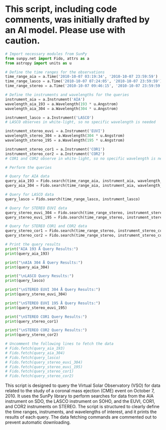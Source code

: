 # This script, including code comments, was initially drafted by an AI model. Please use with caution.

```python
# Import necessary modules from SunPy
from sunpy.net import Fido, attrs as a
from astropy import units as u

# Define the time ranges for the observations
time_range_aia = a.Time('2010-10-07 03:19:34', '2010-10-07 23:59:59')
time_range_lasco = a.Time('2010-10-07 07:24:05', '2010-10-07 23:59:59')
time_range_stereo = a.Time('2010-10-07 09:46:15', '2010-10-07 23:59:59')

# Define the instruments and wavelengths for the queries
instrument_aia = a.Instrument('AIA')
wavelength_aia_193 = a.Wavelength(193 * u.Angstrom)
wavelength_aia_304 = a.Wavelength(304 * u.Angstrom)

instrument_lasco = a.Instrument('LASCO')
# LASCO observes in white-light, so no specific wavelength is needed

instrument_stereo_euvi = a.Instrument('EUVI')
wavelength_stereo_304 = a.Wavelength(304 * u.Angstrom)
wavelength_stereo_195 = a.Wavelength(195 * u.Angstrom)

instrument_stereo_cor1 = a.Instrument('COR1')
instrument_stereo_cor2 = a.Instrument('COR2')
# COR1 and COR2 observe in white-light, so no specific wavelength is needed

# Perform the queries

# Query for AIA data
query_aia_193 = Fido.search(time_range_aia, instrument_aia, wavelength_aia_193)
query_aia_304 = Fido.search(time_range_aia, instrument_aia, wavelength_aia_304)

# Query for LASCO data
query_lasco = Fido.search(time_range_lasco, instrument_lasco)

# Query for STEREO EUVI data
query_stereo_euvi_304 = Fido.search(time_range_stereo, instrument_stereo_euvi, wavelength_stereo_304)
query_stereo_euvi_195 = Fido.search(time_range_stereo, instrument_stereo_euvi, wavelength_stereo_195)

# Query for STEREO COR1 and COR2 data
query_stereo_cor1 = Fido.search(time_range_stereo, instrument_stereo_cor1)
query_stereo_cor2 = Fido.search(time_range_stereo, instrument_stereo_cor2)

# Print the query results
print("AIA 193 Å Query Results:")
print(query_aia_193)

print("\nAIA 304 Å Query Results:")
print(query_aia_304)

print("\nLASCO Query Results:")
print(query_lasco)

print("\nSTEREO EUVI 304 Å Query Results:")
print(query_stereo_euvi_304)

print("\nSTEREO EUVI 195 Å Query Results:")
print(query_stereo_euvi_195)

print("\nSTEREO COR1 Query Results:")
print(query_stereo_cor1)

print("\nSTEREO COR2 Query Results:")
print(query_stereo_cor2)

# Uncomment the following lines to fetch the data
# Fido.fetch(query_aia_193)
# Fido.fetch(query_aia_304)
# Fido.fetch(query_lasco)
# Fido.fetch(query_stereo_euvi_304)
# Fido.fetch(query_stereo_euvi_195)
# Fido.fetch(query_stereo_cor1)
# Fido.fetch(query_stereo_cor2)
```
This script is designed to query the Virtual Solar Observatory (VSO) for data related to the study of a coronal mass ejection (CME) event on October 7, 2010. It uses the SunPy library to perform searches for data from the AIA instrument on SDO, the LASCO instrument on SOHO, and the EUVI, COR1, and COR2 instruments on STEREO. The script is structured to clearly define the time ranges, instruments, and wavelengths of interest, and it prints the results of each query. The data fetching commands are commented out to prevent automatic downloading.
